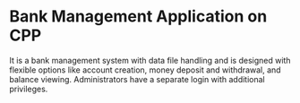 # Bank Management Application on CPP

It is a bank management system with data file handling and is designed with flexible options like account creation, money deposit and withdrawal, and balance viewing. Administrators have a separate login with additional privileges.
